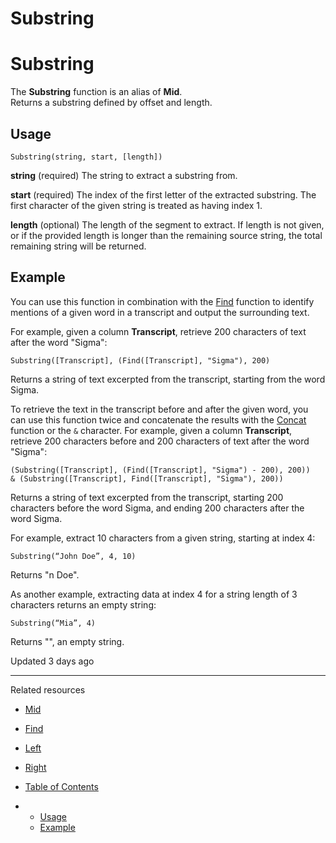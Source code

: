 # Substring

# Substring

The **Substring** function is an alias of **Mid**.  
Returns a substring defined by offset and length.

## Usage

```
Substring(string, start, [length])
```

**string** (required) The string to extract a substring from.

**start** (required) The index of the first letter of the extracted substring. The first character of the given string is treated as having index 1.

**length** (optional) The length of the segment to extract. If length is not given, or if the provided length is longer than the remaining source string, the total remaining string will be returned.

## Example

You can use this function in combination with the [Find](/docs/find) function to identify mentions of a given word in a transcript and output the surrounding text.

For example, given a column **Transcript**, retrieve 200 characters of text after the word "Sigma":

```
Substring([Transcript], (Find([Transcript], "Sigma"), 200)
```

Returns a string of text excerpted from the transcript, starting from the word Sigma.

To retrieve the text in the transcript before and after the given word, you can use this function twice and concatenate the results with the [Concat](/docs/concat) function or the `&` character. For example, given a column **Transcript**, retrieve 200 characters before and 200 characters of text after the word "Sigma":

```
(Substring([Transcript], (Find([Transcript], "Sigma") - 200), 200)) 
& (Substring([Transcript], Find([Transcript], "Sigma"), 200))
```

Returns a string of text excerpted from the transcript, starting 200 characters before the word Sigma, and ending 200 characters after the word Sigma.

For example, extract 10 characters from a given string, starting at index 4:

```
Substring(“John Doe”, 4, 10)
```

Returns "n Doe".

As another example, extracting data at index 4 for a string length of 3 characters returns an empty string:

```
Substring(“Mia”, 4)
```

Returns "", an empty string.

Updated 3 days ago

---

Related resources

* [Mid](/docs/mid)
* [Find](/docs/find)
* [Left](/docs/left)
* [Right](/docs/right)

* [Table of Contents](#)
* + [Usage](#usage)
  + [Example](#example)
